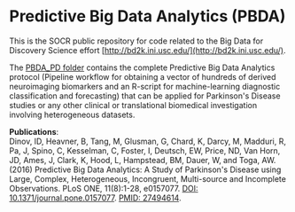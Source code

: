 # Predictive Big Data Analytics (PBDA)
This is the SOCR public repository for code related to the Big Data for Discovery Science effort [http://bd2k.ini.usc.edu/](http://bd2k.ini.usc.edu/).

The [PBDA_PD folder](https://github.com/SOCR/PBDA/tree/master/PBDA_PD) contains the complete Predictive Big Data Analytics  protocol (Pipeline workflow for obtaining a vector of hundreds of derived neuroimaging biomarkers and an R-script for machine-learning diagnostic classification and forecasting) that can be applied for Parkinson's Disease studies or any other clinical or translational biomedical investigation involving heterogeneous datasets.

<b>Publications</b>:<br>
Dinov, ID, Heavner, B, Tang, M, Glusman, G, Chard, K, Darcy, M, Madduri, R, Pa, J, Spino, C, Kesselman, C, Foster, I, Deutsch, EW, Price, ND, Van Horn, JD, Ames, J, Clark, K, Hood, L, Hampstead, BM, Dauer, W, and Toga, AW. (2016) Predictive Big Data Analytics: A Study of Parkinson's Disease using Large, Complex, Heterogeneous, Incongruent, Multi-source and Incomplete Observations. PLoS ONE, 11(8):1-28, e0157077. [DOI: 10.1371/journal.pone.0157077](http://dx.doi.org/10.1371/journal.pone.0157077). [PMID: 27494614](http://www.ncbi.nlm.nih.gov/pubmed/27494614).
